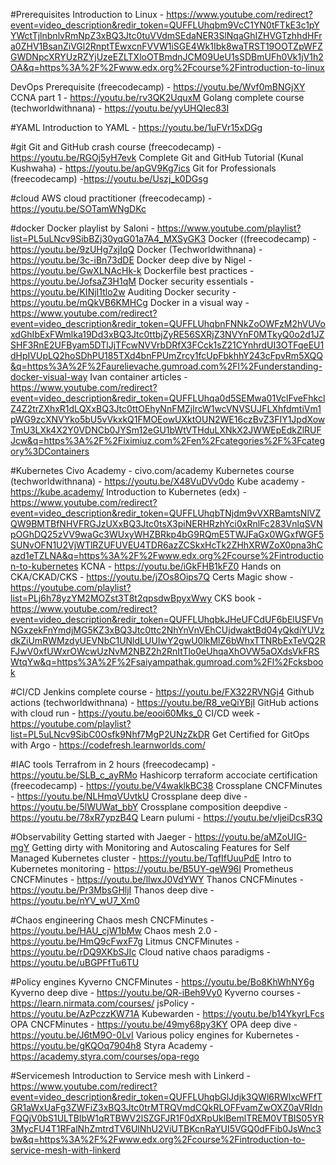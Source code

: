 #Prerequisites
Introduction to Linux - https://www.youtube.com/redirect?event=video_description&redir_token=QUFFLUhqbm9VcC1YN0tFTkE3c1pYYWctTjlnbnlvRmNpZ3xBQ3Jtc0tuVVdmSEdaNER3SlNqaGhIZHVGTzhhdHFra0ZHV1BsanZiVGl2RnptTEwxcnFVVW1iSGE4Wk1Ibk8waTRST19OOTZpWFZGWDNpcXRYUzRZYjUzeEZLTXloOTBmdnJCM09UeU1sSDBmUFh0Vk1jV1h2OA&q=https%3A%2F%2Fwww.edx.org%2Fcourse%2Fintroduction-to-linux

DevOps Prerequisite (freecodecamp) - https://youtu.be/Wvf0mBNGjXY
CCNA part 1 - https://youtu.be/rv3QK2UquxM
Golang complete course (techworldwithnana) - https://youtu.be/yyUHQIec83I

#YAML
Introduction to YAML - https://youtu.be/1uFVr15xDGg

#git
Git and GitHub crash course  (freecodecamp) - https://youtu.be/RGOj5yH7evk
Complete Git and GitHub Tutorial (Kunal Kushwaha) - https://youtu.be/apGV9Kg7ics
Git for Professionals (freecodecamp)  -https://youtu.be/Uszj_k0DGsg

#cloud
AWS cloud practitioner (freecodecamp) - https://youtu.be/SOTamWNgDKc

#docker
Docker playlist by Saloni - https://www.youtube.com/playlist?list=PL5uLNcv9SibBZj30yqG01a7A4_MXSyGK3 
Docker ((freecodecamp)  - https://youtu.be/9zUHg7xjIqQ
Docker (Techworldwithnana) - https://youtu.be/3c-iBn73dDE
Docker deep dive by Nigel - https://youtu.be/GwXLNAcHk-k
Dockerfile best practices - https://youtu.be/JofsaZ3H1qM
Docker security essentials - https://youtu.be/KINjI1tlo2w
Auditing Docker security - https://youtu.be/mQkVB6KMHCg
Docker in a visual way - https://www.youtube.com/redirect?event=video_description&redir_token=QUFFLUhqbnFNNkZoOWFzM2hVUVoxdGhIbExFWmlka19Dd3xBQ3Jtc0ttbjZyRE56SXRjZ3NVYnF0MTkyQ0o2d1JZSHF3RnE2UFByam5DTlJjTFcwNVVrbDRfX3FCck1sZ21CYnhrdUI3OTFqeEU1dHpIVUpLQ2hoSDhPU185TXd4bnFPUmZrcy1fcUpFbkhhY243cFpvRm5XQQ&q=https%3A%2F%2Faurelievache.gumroad.com%2Fl%2Funderstanding-docker-visual-way
Ivan container articles - https://www.youtube.com/redirect?event=video_description&redir_token=QUFFLUhqa0d5SEMwa01VclFveFhkclZ4Z2trZXhxR1dLQXxBQ3Jtc0ttOEhyNnFMZjlrcW1wcVNVSUJFLXhfdmtiVm1pWG9zcXNVYko5bU5vVkxkQ1FMOEowUXktOUN2WE16czBvZ3FIY1JpdXowTmU3LXk4X2Y0VDNCb0JYSm12eGU1bWtVTHduLXNkX2JWWEpEdkZlRUFJcw&q=https%3A%2F%2Fiximiuz.com%2Fen%2Fcategories%2F%3Fcategory%3DContainers


#Kubernetes
Civo Academy - civo.com/academy
Kubernetes course (techworldwithnana) - https://youtu.be/X48VuDVv0do
Kube academy - https://kube.academy/
Introduction to Kubernetes (edx) - https://www.youtube.com/redirect?event=video_description&redir_token=QUFFLUhqbTNjdm9vVXRBamtsNlVZQW9BMTBfNHVFRGJzUXxBQ3Jtc0tsX3piNERHRzhYci0xRnlFc283VnlqSVNpOGhDQ25zVV9waGc3WUxyWHZBRkp4bG9RQmE5TWJFaGx0WGxfWGF5SUNvOFN1U2VjWTlRZUFUVEU4TDR6azZCSkxHcTk2ZHhXRWZoX0pna3hCazd1eTZLNA&q=https%3A%2F%2Fwww.edx.org%2Fcourse%2Fintroduction-to-kubernetes
KCNA - https://youtu.be/iGkFHB1kFZ0
Hands on CKA/CKAD/CKS - https://youtu.be/jZOs8Oips7Q
Certs Magic show - https://youtube.com/playlist?list=PLj6h78yzYM2MOZst3T8t2qpsdwBpyxWwy
CKS book - https://www.youtube.com/redirect?event=video_description&redir_token=QUFFLUhqbkJHeUFCdUF6bElUSFVnNGxzekFnYmdjMG5KZ3xBQ3Jtc0ttc2NhYnVnVEhCUjdwaktBd04yQkdiYUVzdkZiUmRWMzdyUEVNbC1UNldLUUIwY2gwU0lkMlZ6bWhxTTNRbExTeVQ2RFJwV0xfUWxrOWcwUzNvM2NBZ2h2RnItTlo0eUhqaXhOVW5aOXdsVkFRSWtqYw&q=https%3A%2F%2Fsaiyampathak.gumroad.com%2Fl%2Fcksbook


#CI/CD
Jenkins complete course - https://youtu.be/FX322RVNGj4
Github actions (techworldwithnana) - https://youtu.be/R8_veQiYBjI
GitHub actions with cloud run - https://youtu.be/eooi60Mks_0
CI/CD week - https://youtube.com/playlist?list=PL5uLNcv9SibC0Osfk9Nhf7MgP2UNzZkDR
Get Certified for GitOps with Argo - https://codefresh.learnworlds.com/

#IAC tools
Terrafrom in 2 hours (freecodecamp) - https://youtu.be/SLB_c_ayRMo
Hashicorp terraform accociate certification (freecodecamp) - https://youtu.be/V4waklkBC38
Crossplane CNCFMinutes - https://youtu.be/NLHmqVUvtkU
Crossplane deep dive - https://youtu.be/5lWUWat_bbY
Crossplane composition deepdive - https://youtu.be/78xR7ypzB4Q
Learn pulumi - https://youtu.be/vIjeiDcsR3Q

#Observability
Getting started with Jaeger - https://youtu.be/aMZoUIG-mgY
Getting dirty with Monitoring and Autoscaling Features for Self Managed Kubernetes cluster - https://youtu.be/TqfIfUuuPdE
Intro to Kubernetes monitoring - https://youtu.be/B5UY-qeW96I
Prometheus CNCFMinutes - https://youtu.be/llwxJ0VdYWY
Thanos CNCFMinutes - https://youtu.be/Pr3MbsGHljI
Thanos deep dive - https://youtu.be/nYV_wU7_Xm0

#Chaos engineering
Chaos mesh CNCFMinutes - https://youtu.be/HAU_cjW1bMw
Chaos mesh 2.0 - https://youtu.be/HmQ9cFwxF7g
Litmus CNCFMinutes - https://youtu.be/rDQ9XKbSJIc
Cloud native chaos paradigms - https://youtu.be/uBGPFfTu6TU

#Policy engines
Kyverno CNCFMinutes - https://youtu.be/Bo8KhWhNY6g
Kyverno deep dive - https://youtu.be/QR-iBeh9Vy0
Kyverno courses - https://learn.nirmata.com/courses/
jsPolicy - https://youtu.be/AzPczzKW71A
Kubewarden - https://youtu.be/b14YkyrLFcs
OPA CNCFMinutes - https://youtu.be/49my68py3KY
OPA deep dive - https://youtu.be/J6tM9O-0LvI
Various policy engines for Kubernetes - https://youtu.be/gKQOq7904h8
Styra Academy - https://academy.styra.com/courses/opa-rego

#Servicemesh
Introduction to Service mesh with Linkerd  - https://www.youtube.com/redirect?event=video_description&redir_token=QUFFLUhqbGlJdjk3QWl6RWlxcWFfTGR1aWxUaFg3ZWFiZ3xBQ3Jtc0trMTRQVmdCQkRLOFFvamZwOXZ0aVRIdnFQQjV0bS1ULTBIbW1qRTBWV2lSZGFJR1F0dXRpUklBemlTREM0VTBIS05YR3MycFU4T1RFalNhZmtrdTV6UlNhU2ViUTBKcnRaYUI5VGQ0dFFib0JsWnc3bw&q=https%3A%2F%2Fwww.edx.org%2Fcourse%2Fintroduction-to-service-mesh-with-linkerd
